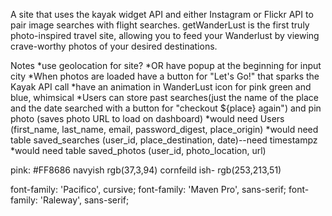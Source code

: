 A site that uses the kayak widget API and either Instagram or Flickr API to 
pair image searches with flight searches. getWanderLust is the first truly 
photo-inspired travel site, allowing you to feed your Wanderlust by viewing 
crave-worthy photos of your desired destinations. 

Notes 
*use geolocation for site?
*OR have popup at the beginning for input city
*When photos are loaded have a button for "Let's Go!" that sparks the Kayak API call
*have an animation in WanderLust icon for pink green and blue, whimsical 
*Users can store past searches(just the name of the place and the date searched
with a button for "checkout ${place} again") and pin photo (saves photo URL to 
load on dashboard)
*would need Users 
    (first_name, 
    last_name, 
    email, 
    password_digest, 
    place_origin)
*would need table saved_searches 
(user_id, place_destination, date)--need timestampz
*would need table saved_photos 
(user_id, photo_location, url)


pink: #FF8686
 navyish rgb(37,3,94)
cornfeild ish- rgb(253,213,51)


font-family: 'Pacifico', cursive;
font-family: 'Maven Pro', sans-serif;
font-family: 'Raleway', sans-serif;
